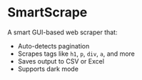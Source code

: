 # SmartScrape 

A smart GUI-based web scraper that:
- Auto-detects pagination 
- Scrapes tags like `h1`, `p`, `div`, `a`, and more
- Saves output to CSV or Excel
- Supports dark mode 
